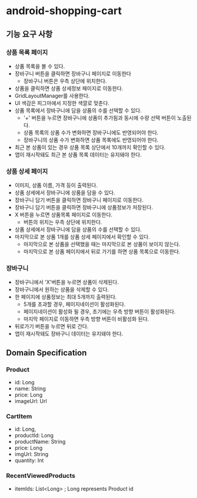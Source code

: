 # android-shopping-cart

## 기능 요구 사항

### 상품 목록 페이지

- 상품 목록을 볼 수 있다.
- 장바구니 버튼을 클릭하면 장바구니 페이지로 이동한다
    - 장바구니 버튼은 우측 상단에 위치한다.
- 상품을 클릭하면 상품 상세정보 페이지로 이동한다.
- GridLayoutManager를 사용한다.
- UI 색감은 피그마에서 지정한 색깔로 맞춘다.
- 상품 목록에서 장바구니에 담을 상품의 수를 선택할 수 있다.
    - '+' 버튼을 누르면 장바구니에 상품이 추가됨과 동시에 수량 선택 버튼이 노출된다.
    - 상품 목록의 상품 수가 변화하면 장바구니에도 반영되어야 한다.
    - 장바구니의 상품 수가 변화하면 상품 목록에도 반영되어야 한다.
- 최근 본 상품이 있는 경우 상품 목록 상단에서 10개까지 확인할 수 있다.
- 앱이 재시작돼도 최근 본 상품 목록 데이터는 유지돼야 한다.

### 상품 상세 페이지

- 이미지, 상품 이름, 가격 등이 출력된다.
- 상품 상세에서 장바구니에 상품을 담을 수 있다.
- 장바구니 담기 버튼을 클릭하면 장바구니 페이지로 이동한다.
- 장바구니 담기 버튼을 클릭하면 장바구니에 상품정보가 저장된다.
- X 버튼을 누르면 상품목록 페이지로 이동한다.
    - 버튼의 위치는 우측 상단에 위치한다.
- 상품 상세에서 장바구니에 담을 상품의 수를 선택할 수 있다.
- 마지막으로 본 상품 1개를 상품 상세 페이지에서 확인할 수 있다.
    - 마지막으로 본 상품을 선택했을 때는 마지막으로 본 상품이 보이지 않는다.
    - 마지막으로 본 상품 페이지에서 뒤로 가기를 하면 상품 목록으로 이동한다.

### 장바구니

- 장바구니에서 'X'버튼을 누르면 상품이 삭제된다.
- 장바구니에서 원하는 상품을 삭제할 수 있다.
- 한 페이지에 상품정보는 최대 5개까지 출력된다.
    - 5개를 초과할 경우, 페이지네이션이 활성화된다.
    - 페이지네이션이 활성화 될 경우, 초기에는 우측 방향 버튼이 활성화된다.
    - 마지막 페이지로 이동하면 우측 방향 버튼이 비활성화 된다.
- 뒤로가기 버튼을 누르면 뒤로 간다.
- 앱이 재시작돼도 장바구니 데이터는 유지돼야 한다.

## Domain Specification

### Product

- id: Long
- name: String
- price: Long
- imageUrl: Url

### CartItem
- id: Long,
- productId: Long
- productName: String
- price: Long
- imgUrl: String
- quantity: Int

### RecentViewedProducts

- itemIds: List\<Long> ; Long represents Product id
